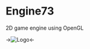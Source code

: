 # Engine73
2D game engine using OpenGL

->![Logo](https://user-images.githubusercontent.com/60042926/124163707-22e53000-daa0-11eb-8889-a36c8a2a2ba1.png)<-
